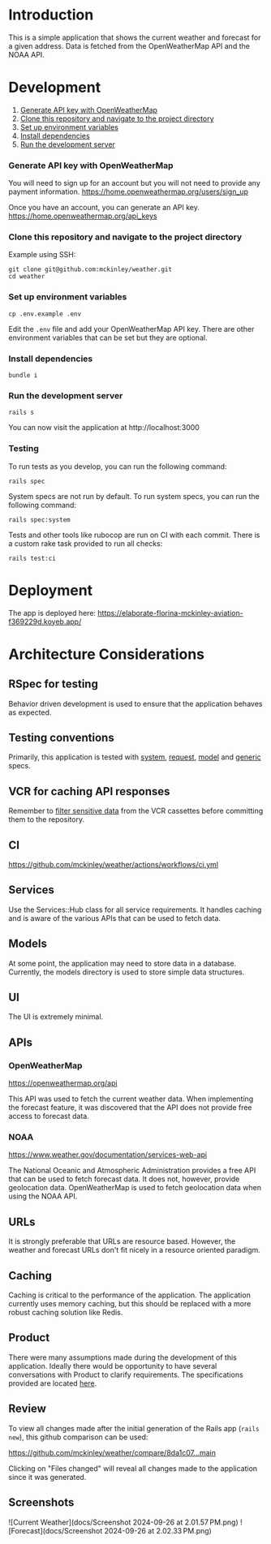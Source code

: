 # Introduction
This is a simple application that shows the current weather and forecast for a given address.
Data is fetched from the OpenWeatherMap API and the NOAA API.

# Development
1. [Generate API key with OpenWeatherMap](#generate-api-key-with-openweathermap)
1. [Clone this repository and navigate to the project directory](#clone-this-repository-and-navigate-to-the-project-directory)
1. [Set up environment variables](#set-up-environment-variables)
1. [Install dependencies](#install-dependencies)
1. [Run the development server](#run-the-development-server)

### Generate API key with OpenWeatherMap
You will need to sign up for an account but you will not need to provide any payment information.
https://home.openweathermap.org/users/sign_up

Once you have an account, you can generate an API key.
https://home.openweathermap.org/api_keys

### Clone this repository and navigate to the project directory
Example using SSH:
```
git clone git@github.com:mckinley/weather.git
cd weather
```

### Set up environment variables
```
cp .env.example .env
```
Edit the `.env` file and add your OpenWeatherMap API key.
There are other environment variables that can be set but they are optional.

### Install dependencies
```
bundle i
```

### Run the development server
```
rails s
```

You can now visit the application at http://localhost:3000

### Testing
To run tests as you develop, you can run the following command:
```
rails spec
```

System specs are not run by default.
To run system specs, you can run the following command:
```
rails spec:system
```

Tests and other tools like rubocop are run on CI with each commit.
There is a custom rake task provided to run all checks:
```
rails test:ci
```

# Deployment
The app is deployed here: https://elaborate-florina-mckinley-aviation-f369229d.koyeb.app/

# Architecture Considerations
## RSpec for testing
Behavior driven development is used to ensure that the application behaves as expected.

## Testing conventions
Primarily, this application is tested with [system](spec/system), [request](spec/requests), [model](spec/models) and [generic](spec/lib) specs.

## VCR for caching API responses
Remember to [filter sensitive data](spec/support/vcr.rb) from the VCR cassettes before committing them to the repository.

## CI
https://github.com/mckinley/weather/actions/workflows/ci.yml

## Services
Use the Services::Hub class for all service requirements.
It handles caching and is aware of the various APIs that can be used to fetch data.

## Models
At some point, the application may need to store data in a database.
Currently, the models directory is used to store simple data structures.

## UI
The UI is extremely minimal.

## APIs
### OpenWeatherMap
https://openweathermap.org/api

This API was used to fetch the current weather data.
When implementing the forecast feature, it was discovered that the API does not provide free access to forecast data.

### NOAA
https://www.weather.gov/documentation/services-web-api

The National Oceanic and Atmospheric Administration provides a free API that can be used to fetch forecast data.
It does not, however, provide geolocation data.
OpenWeatherMap is used to fetch geolocation data when using the NOAA API.

## URLs
It is strongly preferable that URLs are resource based.
However, the weather and forecast URLs don't fit nicely in a resource oriented paradigm.

## Caching
Caching is critical to the performance of the application.
The application currently uses memory caching, but this should be replaced with a more robust caching solution like Redis.

## Product
There were many assumptions made during the development of this application.
Ideally there would be opportunity to have several conversations with Product to clarify requirements.
The specifications provided are located [here](docs/Apple%20-%20Ruby%20Coding%20Assessment.pages).

## Review
To view all changes made after the initial generation of the Rails app (`rails new`), this github comparison can be used:

https://github.com/mckinley/weather/compare/8da1c07...main

Clicking on "Files changed" will reveal all changes made to the application since it was generated.

## Screenshots
![Current Weather](docs/Screenshot 2024-09-26 at 2.01.57 PM.png)
![Forecast](docs/Screenshot 2024-09-26 at 2.02.33 PM.png)
